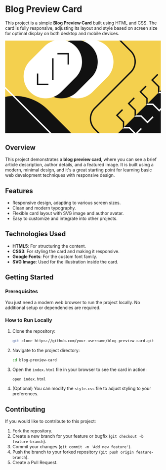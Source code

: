 # Blog Preview Card

This project is a simple **Blog Preview Card** built using HTML and CSS. The card is fully responsive, adjusting its layout and style based on screen size for optimal display on both desktop and mobile devices.

![Preview](./assets/images/illustration-article.svg)

## Overview

This project demonstrates a **blog preview card**, where you can see a brief article description, author details, and a featured image. It is built using a modern, minimal design, and it's a great starting point for learning basic web development techniques with responsive design.

## Features

- Responsive design, adapting to various screen sizes.
- Clean and modern typography.
- Flexible card layout with SVG image and author avatar.
- Easy to customize and integrate into other projects.

## Technologies Used

- **HTML5**: For structuring the content.
- **CSS3**: For styling the card and making it responsive.
- **Google Fonts**: For the custom font family.
- **SVG Image**: Used for the illustration inside the card.

## Getting Started

### Prerequisites

You just need a modern web browser to run the project locally. No additional setup or dependencies are required.

### How to Run Locally

1. Clone the repository:

   ```bash
   git clone https://github.com/your-username/blog-preview-card.git
   ```

2. Navigate to the project directory:

   ```bash
   cd blog-preview-card
   ```

3. Open the `index.html` file in your browser to see the card in action:

   ```bash
   open index.html
   ```

4. (Optional) You can modify the `style.css` file to adjust styling to your preferences.

## Contributing

If you would like to contribute to this project:

1. Fork the repository.
2. Create a new branch for your feature or bugfix (`git checkout -b feature-branch`).
3. Commit your changes (`git commit -m 'Add new feature'`).
4. Push the branch to your forked repository (`git push origin feature-branch`).
5. Create a Pull Request.
